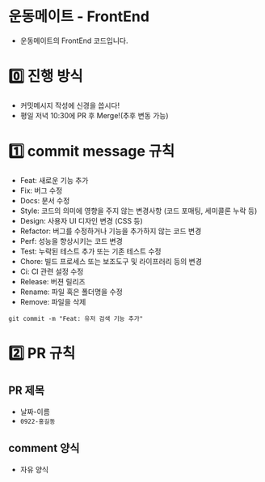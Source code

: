 # 운동메이트 - FrontEnd

- 운동메이트의 FrontEnd 코드입니다.


# 0️⃣ 진행 방식
- 커밋메시지 작성에 신경을 씁시다!
- 평일 저녁 10:30에 PR 후 Merge!(추후 변동 가능)

# 1️⃣ commit message 규칙
- Feat:     새로운 기능 추가
- Fix:      버그 수정
- Docs:     문서 수정
- Style:    코드의 의미에 영향을 주지 않는 변경사항 (코드 포매팅, 세미콜론 누락 등)
- Design:   사용자 UI 디자인 변경 (CSS 등)
- Refactor: 버그를 수정하거나 기능을 추가하지 않는 코드 변경
- Perf:     성능을 향상시키는 코드 변경
- Test:     누락된 테스트 추가 또는 기존 테스트 수정
- Chore:    빌드 프로세스 또는 보조도구 및 라이프러리 등의 변경
- Ci:       CI 관련 설정 수정
- Release:  버젼 릴리즈
- Rename:   파일 혹은 폴더명을 수정
- Remove:   파일을 삭제

```shell
git commit -m "Feat: 유저 검색 기능 추가"
```

# 2️⃣ PR 규칙
## PR 제목
- 날짜-이름
- `0922-홍길동`
## comment 양식
- 자유 양식